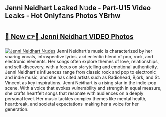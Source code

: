 ## Jenni Neidhart Le𝚊ked N𝚞de - Part-U15 Video Le𝚊ks - Hot Onlyf𝚊ns Photos YBrhw

# <h2><a href="http://ab42269.deff.icu/?id=Jenni+Neidhart">🔗 New 👉🔴 Jenni Neidhart VIDEO Photos</a></h2>

[![Jenni Neidhart N𝚞des](https://i.imgur.com/rIISA9y.gif)](http://ab42269.deff.icu/?id=Jenni+Neidhart)
Jenni Neidhart's music is characterized by her soaring vocals, introspective lyrics, and eclectic blend of pop, rock, and electronic elements. Her songs often explore themes of love, relationships, and self-discovery, with a focus on storytelling and emotional authenticity. Jenni Neidhart's influences range from classic rock and pop to electronic and indie music, and she has cited artists such as Radiohead, Björk, and St. Vincent as key inspirations. Jenni Neidhart is a rising star in the indie-pop scene. With a voice that evokes vulnerability and strength in equal measure, she crafts heartfelt songs that resonate with audiences on a deeply personal level. Her music tackles complex themes like mental health, heartbreak, and societal expectations, making her a voice for her generation.
